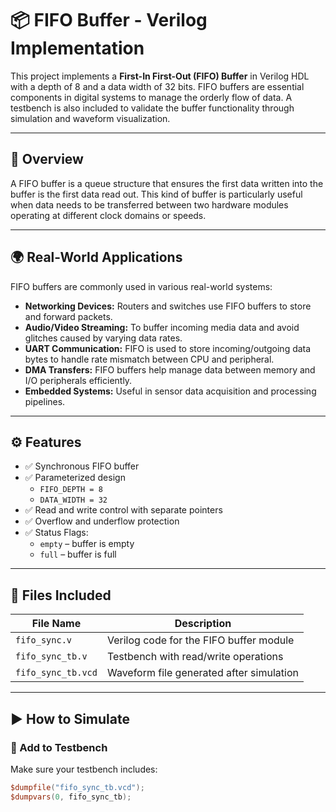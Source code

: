 # 📦 FIFO Buffer - Verilog Implementation

This project implements a **First-In First-Out (FIFO) Buffer** in Verilog HDL with a depth of 8 and a data width of 32 bits. FIFO buffers are essential components in digital systems to manage the orderly flow of data. A testbench is also included to validate the buffer functionality through simulation and waveform visualization.

---

## 🧠 Overview

A FIFO buffer is a queue structure that ensures the first data written into the buffer is the first data read out. This kind of buffer is particularly useful when data needs to be transferred between two hardware modules operating at different clock domains or speeds.

---

## 🌍 Real-World Applications

FIFO buffers are commonly used in various real-world systems:

- **Networking Devices:** Routers and switches use FIFO buffers to store and forward packets.
- **Audio/Video Streaming:** To buffer incoming media data and avoid glitches caused by varying data rates.
- **UART Communication:** FIFO is used to store incoming/outgoing data bytes to handle rate mismatch between CPU and peripheral.
- **DMA Transfers:** FIFO buffers help manage data between memory and I/O peripherals efficiently.
- **Embedded Systems:** Useful in sensor data acquisition and processing pipelines.

---

## ⚙️ Features

- ✅ Synchronous FIFO buffer
- ✅ Parameterized design  
  - `FIFO_DEPTH = 8`  
  - `DATA_WIDTH = 32`
- ✅ Read and write control with separate pointers
- ✅ Overflow and underflow protection
- ✅ Status Flags:
  - `empty` – buffer is empty
  - `full` – buffer is full

---

## 🧪 Files Included

| File Name         | Description                                |
|-------------------|--------------------------------------------|
| `fifo_sync.v`     | Verilog code for the FIFO buffer module    |
| `fifo_sync_tb.v`  | Testbench with read/write operations       |
| `fifo_sync_tb.vcd`| Waveform file generated after simulation   |

---

## ▶️ How to Simulate

### 📌 Add to Testbench

Make sure your testbench includes:

```verilog
$dumpfile("fifo_sync_tb.vcd");
$dumpvars(0, fifo_sync_tb);

